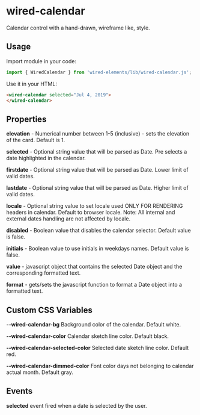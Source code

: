 # wired-calendar

Calendar control with a hand-drawn, wireframe like, style.

## Usage

Import module in your code:

```javascript
import { WiredCalendar } from 'wired-elements/lib/wired-calendar.js';
```

Use it in your HTML:
```html
<wired-calendar selected="Jul 4, 2019">
</wired-calendar>
```

## Properties

**elevation** - Numerical number between 1-5 (inclusive) - sets the elevation of the card. Default is 1.

**selected** - Optional string value that will be parsed as Date. Pre selects a date highlighted in the calendar.

**firstdate** - Optional string value that will be parsed as Date. Lower limit of valid dates.

**lastdate** - Optional string value that will be parsed as Date. Higher limit of valid dates.

**locale** - Optional string value to set locale used ONLY FOR RENDERING headers in calendar. Default to browser locale. Note: All internal and external dates handling are not affected by locale.

**disabled** - Boolean value that disables the calendar selector. Default value is false.

**initials** - Boolean value to use initials in weekdays names. Default value is false.

**value** - javascript object that contains the selected Date object and the
corresponding formatted text.

**format** - gets/sets the javascript function to format a Date object into a
formatted text.

## Custom CSS Variables

**--wired-calendar-bg** Background color of the calendar. Default white.

**--wired-calendar-color** Calendar sketch line color. Default black.

**--wired-calendar-selected-color** Selected date sketch line color. Default red.

**--wired-calendar-dimmed-color** Font color days not belonging to calendar actual month. Default gray.

## Events
**selected** event fired when a date is selected by the user.